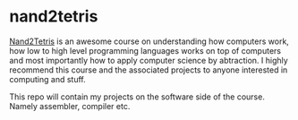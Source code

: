 # nand2tetris

[Nand2Tetris](http://www.nand2tetris.org/) is an awesome course on understanding how computers work, how low to high level programming languages works on top of computers and most importantly how to apply computer science by abtraction. I highly recommend this course and the associated projects to anyone interested in computing and stuff. 

This repo will contain my projects on the software side of the course. Namely assembler, compiler etc.
